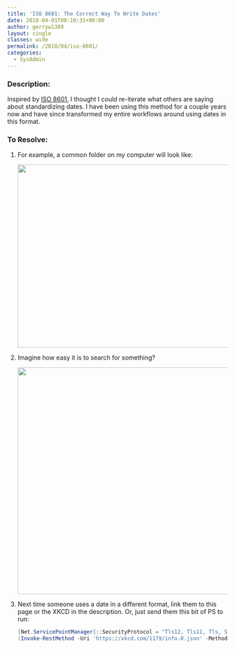 ```yaml
---
title: 'ISO 8601: The Correct Way To Write Dates'
date: 2018-04-01T00:10:31+00:00
author: gerryw1389
layout: single
classes: wide
permalink: /2018/04/iso-8601/
categories:
  - SysAdmin
---
```

<!--more-->

### Description:

Inspired by [ISO 8601](https://xkcd.com/1179/), I thought I could re-iterate what others are saying about standardizing dates. I have been using this method for a couple years now and have since transformed my entire workflows around using dates in this format.

### To Resolve:

1. For example, a common folder on my computer will look like:

   <img class="alignnone size-full wp-image-5324" src="https://automationadmin.com/assets/images/uploads/2018/04/dates.png" alt="" width="628" height="418" srcset="https://automationadmin.com/assets/images/uploads/2018/04/dates.png 628w, https://automationadmin.com/assets/images/uploads/2018/04/dates-300x200.png 300w" sizes="(max-width: 628px) 100vw, 628px" /> 

2. Imagine how easy it is to search for something?

   <img class="alignnone size-full wp-image-5325" src="https://automationadmin.com/assets/images/uploads/2018/04/dates2.png" alt="" width="728" height="518" srcset="https://automationadmin.com/assets/images/uploads/2018/04/dates2.png 728w, https://automationadmin.com/assets/images/uploads/2018/04/dates2-300x213.png 300w" sizes="(max-width: 728px) 100vw, 728px" /> 

3. Next time someone uses a date in a different format, link them to this page or the XKCD in the description. Or, just send them this bit of PS to run:

   ```powershell
   [Net.ServicePointManager]::SecurityProtocol = "Tls12, Tls11, Tls, Ssl3";
   (Invoke-RestMethod -Uri 'https://xkcd.com/1179/info.0.json' -Method Get | Select-Object -ExpandProperty Transcript).subString(0,238)
   ```

